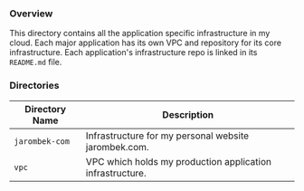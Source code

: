 ### Overview

This directory contains all the application specific infrastructure in my cloud.  Each major application has its own VPC
and repository for its core infrastructure.  Each application's infrastructure repo is linked in its `README.md` file.

### Directories

| Directory Name    | Description                                                                        |
|-------------------|------------------------------------------------------------------------------------|
| `jarombek-com`    | Infrastructure for my personal website jarombek.com.                               |
| `vpc`             | VPC which holds my production application infrastructure.                          |